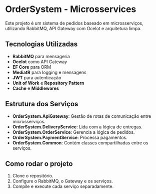 # OrderSystem - Microsservices

Este projeto é um sistema de pedidos baseado em microsserviços, utilizando RabbitMQ, API Gateway com Ocelot e arquitetura limpa.

## Tecnologias Utilizadas

- **RabbitMQ** para mensageria
- **Ocelot** como API Gateway
- **EF Core** para ORM
- **MediatR** para logging e mensagens
- **JWT** para autenticação
- **Unit of Work** e **Repository Pattern**
- **Cache** e **Middlewares**

## Estrutura dos Serviços

- **OrderSystem.ApiGateway**: Gestão de rotas de comunicação entre microsserviços.
- **OrderSystem.DeliveryService**: Lida com a lógica de entregas.
- **OrderSystem.OrderService**: Gerencia a lógica de pedidos.
- **OrderSystem.PaymentService**: Processa pagamentos.
- **OrderSystem.Common**: Contém classes compartilhadas entre os serviços.

## Como rodar o projeto

1. Clone o repositório.
2. Configure o RabbitMQ, o Gateway e os serviços.
3. Compile e execute cada serviço separadamente.
